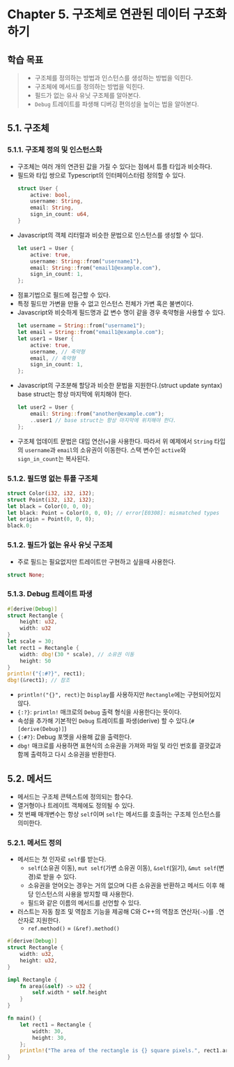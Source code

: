 # Chapter 5. 구조체로 연관된 데이터 구조화하기

## 학습 목표

> - 구조체를 정의하는 방법과 인스턴스를 생성하는 방법을 익힌다.
> - 구조체에 메서드를 정의하는 방법을 익힌다.
> - 필드가 없는 유사 유닛 구조체를 알아본다.
> - `Debug` 트레이트를 파생해 디버깅 편의성을 높이는 법을 알아본다.

## 5.1. 구조체

### 5.1.1. 구조체 정의 및 인스턴스화

- 구조체는 여러 개의 연관된 값을 가질 수 있다는 점에서 튜플 타입과 비슷하다.
- 필드와 타입 쌍으로 Typescript의 인터페이스터럼 정의할 수 있다.
  ```rs
  struct User {
      active: bool,
      username: String,
      email: String,
      sign_in_count: u64,
  }
  ```
- Javascript의 객체 리터럴과 비슷한 문법으로 인스턴스를 생성할 수 있다.
  ```rs
  let user1 = User {
      active: true,
      username: String::from("username1"),
      email: String::from("email1@example.com"),
      sign_in_count: 1,
  };
  ```
- 점표기법으로 필드에 접근할 수 있다.
- 특정 필드만 가변을 만들 수 없고 인스턴스 전체가 가변 혹은 불변이다.
- Javascript와 비슷하게 필드명과 값 변수 명이 같을 경우 축약형을 사용할 수 있다.
  ```rs
  let username = String::from("username1");
  let email = String::from("email1@example.com");
  let user1 = User {
      active: true,
      username, // 축약형
      email, // 축약형
      sign_in_count: 1,
  };
  ```
- Javascript의 구조분해 할당과 비슷한 문법을 지원한다.(struct update syntax) base struct는 항상 마지막에 위치해야 한다.
  ```rs
  let user2 = User {
      email: String::from("another@example.com");
      ..user1 // base struct는 항상 마지막에 위치해야 한다.
  };
  ```
- 구조체 업데이트 문법은 대입 연산(`=`)을 사용한다. 따라서 위 예제에서 `String` 타입의 `username`과 `email`의 소유권이 이동한다. 스택 변수인 `active`와 `sign_in_count`는 복사된다.

### 5.1.2. 필드명 없는 튜플 구조체

```rs
struct Color(i32, i32, i32);
struct Point(i32, i32, i32);
let black = Color(0, 0, 0);
let black: Point = Color(0, 0, 0); // error[E0308]: mismatched types
let origin = Point(0, 0, 0);
black.0;
```

### 5.1.2. 필드가 없는 유사 유닛 구조체

- 주로 필드는 필요없지만 트레이트만 구현하고 싶을때 사용한다.

```rs
struct None;
```

### 5.1.3. Debug 트레이트 파생

```rs
#[derive(Debug)]
struct Rectangle {
    height: u32,
    width: u32
}
let scale = 30;
let rect1 = Rectangle {
    width: dbg!(30 * scale), // 소유권 이동
    height: 50
}
println!("{:#?}", rect1);
dbg!(&rect1); // 참조
```

- `println!("{}", rect)`는 `Display`를 사용하지만 `Rectangle`에는 구현되어있지 않다.
- `{:?}`: `println!` 매크로의 `Debug` 출력 형식을 사용한다는 뜻이다.
- 속성을 추가해 기본적인 `Debug` 트레이트를 파생(derive) 할 수 있다.(`#[derive(Debug)]`)
- `{:#?}`: Debug 포멧을 사용해 값을 출력한다.
- `dbg!` 매크로를 사용하면 표현식의 소유권을 가져와 파일 및 라인 번호를 결괏값과 함께 출력하고 다시 소유권을 반환한다.

## 5.2. 메서드

- 메서드는 구조체 콘텍스트에 정의되는 함수다.
- 열거형이나 트레이트 객체에도 정의될 수 있다.
- 첫 번째 매개변수는 항상 `self`이며 `self`는 메서드를 호출하는 구조체 인스턴스를 의미한다.

### 5.2.1. 메서드 정의

- 메서드는 첫 인자로 `self`를 받는다.
  - `self`(소유권 이동), `mut self`(가변 소유권 이동), `&self`(읽기), `&mut self`(변경)로 받을 수 있다.
  - 소유권을 얻어오는 경우는 거의 없으며 다른 소유권을 반환하고 메서드 이후 해당 인스턴스의 사용을 방지할 때 사용한다.
  - 필드와 같은 이름의 메서드를 선언할 수 있다.
- 러스트는 자동 참조 및 역참조 기능을 제공해 C와 C++의 역참조 연산자(`->`)를 `.`연산자로 지원한다.
  - `ref.method()` = `(&ref).method()`

```rs
#[derive(Debug)]
struct Rectangle {
    width: u32,
    height: u32,
}

impl Rectangle {
    fn area(&self) -> u32 {
        self.width * self.height
    }
}

fn main() {
    let rect1 = Rectangle {
        width: 30,
        height: 30,
    };
    println!("The area of the rectangle is {} square pixels.", rect1.area());
}
```
